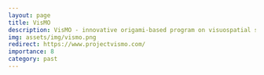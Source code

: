 ```yaml
---
layout: page
title: VisMO
description: VisMO - innovative origami-based program on visuospatial skill
img: assets/img/vismo.png
redirect: https://www.projectvismo.com/
importance: 8
category: past
---
```


